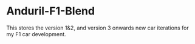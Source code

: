 # Anduril-F1-Blend
This stores the version 1&amp;2, and version 3 onwards new car iterations for my F1 car development.
